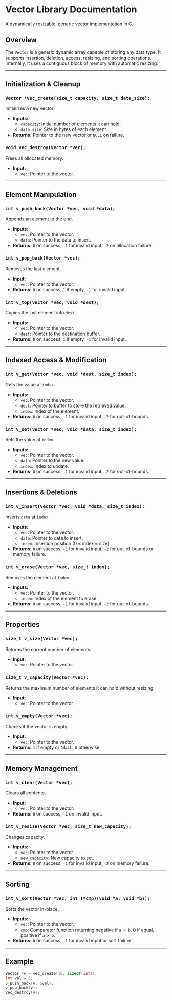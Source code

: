 # Vector Library Documentation

A dynamically resizable, generic vector implementation in C.

## Overview
The `Vector` is a generic dynamic array capable of storing any data type. It supports insertion, deletion, access, resizing, and sorting operations. Internally, it uses a contiguous block of memory with automatic resizing.

---

## Initialization & Cleanup

### `Vector *vec_create(size_t capacity, size_t data_size);`
Initializes a new vector.
- **Inputs:**
  - `capacity`: Initial number of elements it can hold.
  - `data_size`: Size in bytes of each element.
- **Returns:** Pointer to the new vector or `NULL` on failure.

### `void vec_destroy(Vector *vec);`
Frees all allocated memory.
- **Input:**
  - `vec`: Pointer to the vector.

---

## Element Manipulation

### `int v_push_back(Vector *vec, void *data);`
Appends an element to the end.
- **Inputs:**
  - `vec`: Pointer to the vector.
  - `data`: Pointer to the data to insert.
- **Returns:** `0` on success, `-1` for invalid input, `-2` on allocation failure.

### `int v_pop_back(Vector *vec);`
Removes the last element.
- **Input:**
  - `vec`: Pointer to the vector.
- **Returns:** `0` on success, `1` if empty, `-1` for invalid input.

### `int v_top(Vector *vec, void *dest);`
Copies the last element into `dest`.
- **Inputs:**
  - `vec`: Pointer to the vector.
  - `dest`: Pointer to the destination buffer.
- **Returns:** `0` on success, `1` if empty, `-1` for invalid input.

---

## Indexed Access & Modification

### `int v_get(Vector *vec, void *dest, size_t index);`
Gets the value at `index`.
- **Inputs:**
  - `vec`: Pointer to the vector.
  - `dest`: Pointer to buffer to store the retrieved value.
  - `index`: Index of the element.
- **Returns:** `0` on success, `-1` for invalid input, `-2` for out-of-bounds.

### `int v_set(Vector *vec, void *data, size_t index);`
Sets the value at `index`.
- **Inputs:**
  - `vec`: Pointer to the vector.
  - `data`: Pointer to the new value.
  - `index`: Index to update.
- **Returns:** `0` on success, `-1` for invalid input, `-2` for out-of-bounds.

---

## Insertions & Deletions

### `int v_insert(Vector *vec, void *data, size_t index);`
Inserts `data` at `index`.
- **Inputs:**
  - `vec`: Pointer to the vector.
  - `data`: Pointer to data to insert.
  - `index`: Insertion position (0 ≤ index ≤ size).
- **Returns:** `0` on success, `-1` for invalid input, `-2` for out-of-bounds or memory failure.

### `int v_erase(Vector *vec, size_t index);`
Removes the element at `index`.
- **Inputs:**
  - `vec`: Pointer to the vector.
  - `index`: Index of the element to erase.
- **Returns:** `0` on success, `-1` for invalid input, `-2` for out-of-bounds.

---

## Properties

### `size_t v_size(Vector *vec);`
Returns the current number of elements.
- **Input:**
  - `vec`: Pointer to the vector.

### `size_t v_capacity(Vector *vec);`
Returns the maximum number of elements it can hold without resizing.
- **Input:**
  - `vec`: Pointer to the vector.

### `int v_empty(Vector *vec);`
Checks if the vector is empty.
- **Input:**
  - `vec`: Pointer to the vector.
- **Returns:** `1` if empty or NULL, `0` otherwise.

---

## Memory Management

### `int v_clear(Vector *vec);`
Clears all contents.
- **Input:**
  - `vec`: Pointer to the vector.
- **Returns:** `0` on success, `-1` on invalid input.

### `int v_resize(Vector *vec, size_t new_capacity);`
Changes capacity.
- **Inputs:**
  - `vec`: Pointer to the vector.
  - `new_capacity`: New capacity to set.
- **Returns:** `0` on success, `-1` for invalid input, `-2` on memory failure.

---

## Sorting

### `int v_sort(Vector *vec, int (*cmp)(void *a, void *b));`
Sorts the vector in-place.
- **Inputs:**
  - `vec`: Pointer to the vector.
  - `cmp`: Comparator function returning negative if `a < b`, 0 if equal, positive if `a > b`.
- **Returns:** `0` on success, `-1` for invalid input or sort failure.

---

## Example
```c
Vector *v = vec_create(10, sizeof(int));
int val = 5;
v_push_back(v, &val);
v_pop_back(v);
vec_destroy(v);
```
